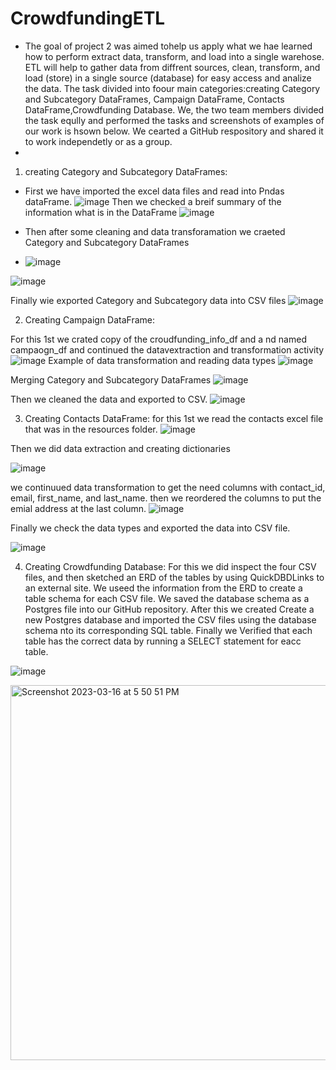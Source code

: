 # CrowdfundingETL
* The goal of project 2 was aimed tohelp us apply what we hae learned how to perform extract data, transform, and load into a single warehose. ETL will help to gather data from diffrent sources, clean, transform, and load (store) in a single source (database) for easy access and analize the data. The task divided into foour main categories:creating Category and Subcategory DataFrames, Campaign DataFrame, Contacts DataFrame,Crowdfunding Database. We, the two team members divided the task eqully and performed the tasks and screenshots of examples of our work is hsown below. We cearted a GitHub respository and shared it to work independetly or as a group.
* 
1. creating Category and Subcategory DataFrames:

* First we have imported the excel data files and read into Pndas dataFrame.
![image](https://user-images.githubusercontent.com/117956888/225741748-4cbbd612-0dac-4f21-8058-287a9e32b7f0.png)
Then we checked a breif summary of the information  what is in the DataFrame 
![image](https://user-images.githubusercontent.com/117956888/225742098-18e4839a-d726-41cd-bce7-5221861bdd8d.png)

* Then after some cleaning and data transforamation we craeted Category and Subcategory DataFrames
* ![image](https://user-images.githubusercontent.com/117956888/225742710-1815e4da-5c56-4860-8bf3-45c23c43d24f.png)

![image](https://user-images.githubusercontent.com/117956888/225742924-8ae3305a-bcea-4cef-b933-9e885aeaee5d.png)

Finally wie exported Category and Subcategory data into CSV files
![image](https://user-images.githubusercontent.com/117956888/225743781-cc9cd661-4fa7-4012-b1d7-e3e0b9a89bf3.png)

2. Creating Campaign DataFrame:

For this 1st we crated copy of the croudfunding_info_df and a nd named campaogn_df and continued the datavextraction and transformation activity
![image](https://user-images.githubusercontent.com/117956888/225744472-6ddd3843-0d4d-4697-9c6e-11dde991ecf6.png)
Example of data transformation and reading data types
![image](https://user-images.githubusercontent.com/117956888/225744727-5448fcbd-127d-4f9d-945d-67f8d408d384.png)

Merging Category and Subcategory DataFrames
![image](https://user-images.githubusercontent.com/117956888/225745137-947a6127-98b3-4922-baf1-bfe614e8ddf2.png)

Then we cleaned the data and exported to CSV.
![image](https://user-images.githubusercontent.com/117956888/225745415-acd31d76-8907-4cdc-b585-9b377b95bf78.png)

3. Creating Contacts DataFrame: for this  1st we read the contacts  excel file that  was in the resources folder.
![image](https://user-images.githubusercontent.com/117956888/225745818-cc9fa9dc-736a-4a9a-b9dc-34d5e0793679.png)

Then we did data extraction and creating dictionaries

![image](https://user-images.githubusercontent.com/117956888/225746119-2d236cc9-e11a-456b-b16e-706800cc54bc.png)

we continuued data transformation to get the need columns with contact_id,	email,	first_name, and	last_name. then we reordered the columns to put the emial address at the last column.
![image](https://user-images.githubusercontent.com/117956888/225747129-f047f1dc-c096-485d-ab9c-e55fa72dc87d.png)

Finally we check the data types and exported the data into CSV file.

![image](https://user-images.githubusercontent.com/117956888/225747292-3853aad0-56f9-440d-ae2f-c9956d417d32.png)

4. Creating Crowdfunding Database:
For this  we did inspect the four CSV files, and then sketched an ERD of the tables by using QuickDBDLinks to an external site. We useed the information from the ERD to create a table schema for each CSV file. We saved the database schema as a Postgres file into our GitHub repository. After this we created Create a new Postgres database and imported the CSV files using the database schema nto its corresponding SQL table.
Finally we Verified that each table has the correct data by running a SELECT statement for eacc table.

![image](https://user-images.githubusercontent.com/117956888/225748817-5fcd0f94-d9cb-4e26-99e7-fc4cd3bf99f9.png)


<img width="600" alt="Screenshot 2023-03-16 at 5 50 51 PM" src="https://user-images.githubusercontent.com/112666732/225783815-3fc07fb4-ad7b-4cf5-8020-3e55d34c2465.png">




